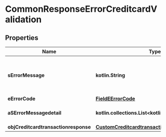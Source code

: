 
# CommonResponseErrorCreditcardValidation

## Properties
| Name | Type | Description | Notes |
| ------------ | ------------- | ------------- | ------------- |
| **sErrorMessage** | **kotlin.String** | The message giving details about the error |  |
| **eErrorCode** | [**FieldEErrorCode**](FieldEErrorCode.md) |  |  |
| **aSErrorMessagedetail** | **kotlin.collections.List&lt;kotlin.String&gt;** | More error message detail |  [optional] |
| **objCreditcardtransactionresponse** | [**CustomCreditcardtransactionresponseResponse**](CustomCreditcardtransactionresponseResponse.md) |  |  [optional] |



